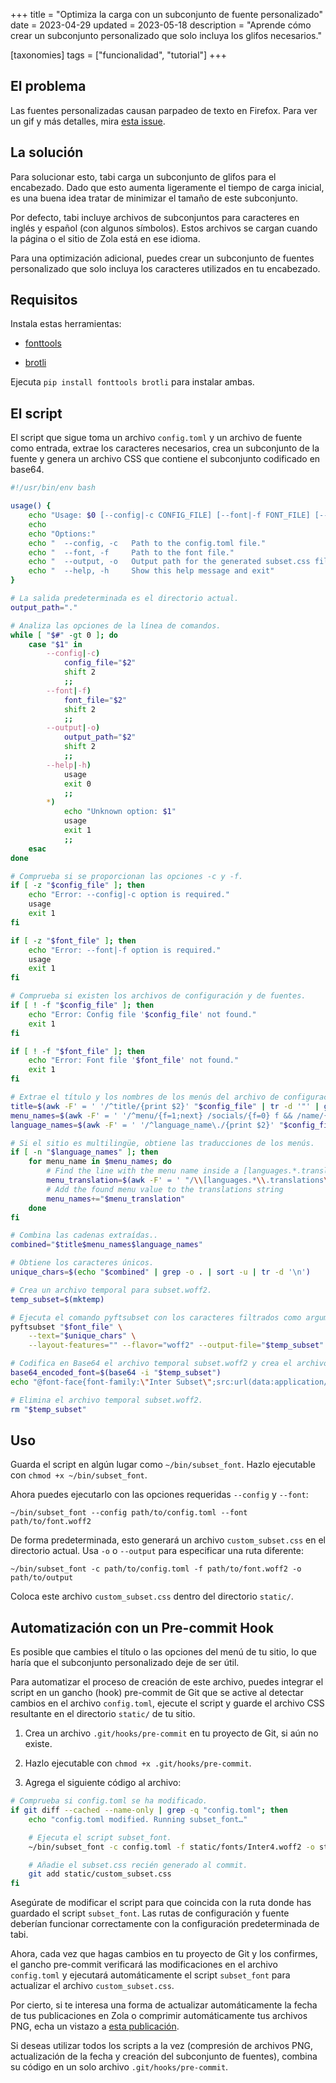 +++
title = "Optimiza la carga con un subconjunto de fuente personalizado"
date = 2023-04-29
updated = 2023-05-18
description = "Aprende cómo crear un subconjunto personalizado que solo incluya los glifos necesarios."

[taxonomies]
tags = ["funcionalidad", "tutorial"]
+++

## El problema

Las fuentes personalizadas causan parpadeo de texto en Firefox. Para ver un gif y más detalles, mira [esta issue](https://github.com/welpo/tabi/issues/75).

## La solución

Para solucionar esto, tabi carga un subconjunto de glifos para el encabezado. Dado que esto aumenta ligeramente el tiempo de carga inicial, es una buena idea tratar de minimizar el tamaño de este subconjunto.

Por defecto, tabi incluye archivos de subconjuntos para caracteres en inglés y español (con algunos símbolos). Estos archivos se cargan cuando la página o el sitio de Zola está en ese idioma.

Para una optimización adicional, puedes crear un subconjunto de fuentes personalizado que solo incluya los caracteres utilizados en tu encabezado.

## Requisitos

Instala estas herramientas:

- [fonttools](https://github.com/fonttools/fonttools)

- [brotli](https://github.com/google/brotli)

Ejecuta `pip install fonttools brotli` para instalar ambas.

## El script

El script que sigue toma un archivo `config.toml` y un archivo de fuente como entrada, extrae los caracteres necesarios, crea un subconjunto de la fuente y genera un archivo CSS que contiene el subconjunto codificado en base64.

```bash
#!/usr/bin/env bash

usage() {
    echo "Usage: $0 [--config|-c CONFIG_FILE] [--font|-f FONT_FILE] [--output|-o OUTPUT_PATH]"
    echo
    echo "Options:"
    echo "  --config, -c   Path to the config.toml file."
    echo "  --font, -f     Path to the font file."
    echo "  --output, -o   Output path for the generated subset.css file (default: current directory)"
    echo "  --help, -h     Show this help message and exit"
}

# La salida predeterminada es el directorio actual.
output_path="."

# Analiza las opciones de la línea de comandos.
while [ "$#" -gt 0 ]; do
    case "$1" in
        --config|-c)
            config_file="$2"
            shift 2
            ;;
        --font|-f)
            font_file="$2"
            shift 2
            ;;
        --output|-o)
            output_path="$2"
            shift 2
            ;;
        --help|-h)
            usage
            exit 0
            ;;
        *)
            echo "Unknown option: $1"
            usage
            exit 1
            ;;
    esac
done

# Comprueba si se proporcionan las opciones -c y -f.
if [ -z "$config_file" ]; then
    echo "Error: --config|-c option is required."
    usage
    exit 1
fi

if [ -z "$font_file" ]; then
    echo "Error: --font|-f option is required."
    usage
    exit 1
fi

# Comprueba si existen los archivos de configuración y de fuentes.
if [ ! -f "$config_file" ]; then
    echo "Error: Config file '$config_file' not found."
    exit 1
fi

if [ ! -f "$font_file" ]; then
    echo "Error: Font file '$font_file' not found."
    exit 1
fi

# Extrae el título y los nombres de los menús del archivo de configuración.
title=$(awk -F' = ' '/^title/{print $2}' "$config_file" | tr -d '"' | grep -v "atom feed")
menu_names=$(awk -F' = ' '/^menu/{f=1;next} /socials/{f=0} f && /name/{print $2}' "$config_file" | cut -d',' -f1 | tr -d '"' )
language_names=$(awk -F' = ' '/^language_name\./{print $2}' "$config_file" | tr -d '"' )

# Si el sitio es multilingüe, obtiene las traducciones de los menús.
if [ -n "$language_names" ]; then
    for menu_name in $menu_names; do
        # Find the line with the menu name inside a [languages.*.translations] section and get the translated menus.
        menu_translation=$(awk -F' = ' "/\\[languages.*\\.translations\\]/{f=1;next} /^\\[/ {f=0} f && /$menu_name =/{print \$2}" "$config_file" | tr -d '"' )
        # Add the found menu value to the translations string
        menu_names+="$menu_translation"
    done
fi

# Combina las cadenas extraídas..
combined="$title$menu_names$language_names"

# Obtiene los caracteres únicos.
unique_chars=$(echo "$combined" | grep -o . | sort -u | tr -d '\n')

# Crea un archivo temporal para subset.woff2.
temp_subset=$(mktemp)

# Ejecuta el comando pyftsubset con los caracteres filtrados como argumento --text.
pyftsubset "$font_file" \
    --text="$unique_chars" \
    --layout-features="" --flavor="woff2" --output-file="$temp_subset" --with-zopfli

# Codifica en Base64 el archivo temporal subset.woff2 y crea el archivo CSS.
base64_encoded_font=$(base64 -i "$temp_subset")
echo "@font-face{font-family:\"Inter Subset\";src:url(data:application/font-woff2;base64,$base64_encoded_font);}" > "$output_path/custom_subset.css"

# Elimina el archivo temporal subset.woff2.
rm "$temp_subset"
```

## Uso

Guarda el script en algún lugar como `~/bin/subset_font`. Hazlo ejecutable con `chmod +x ~/bin/subset_font`.

Ahora puedes ejecutarlo con las opciones requeridas `--config` y `--font`:

```
~/bin/subset_font --config path/to/config.toml --font path/to/font.woff2
```

De forma predeterminada, esto generará un archivo `custom_subset.css` en el directorio actual. Usa `-o` o `--output` para especificar una ruta diferente:

```
~/bin/subset_font -c path/to/config.toml -f path/to/font.woff2 -o path/to/output
```

Coloca este archivo `custom_subset.css` dentro del directorio `static/`.


## Automatización con un Pre-commit Hook

Es posible que cambies el título o las opciones del menú de tu sitio, lo que haría que el subconjunto personalizado deje de ser útil.

Para automatizar el proceso de creación de este archivo, puedes integrar el script en un gancho (hook) pre-commit de Git que se active al detectar cambios en el archivo `config.toml`, ejecute el script y guarde el archivo CSS resultante en el directorio `static/` de tu sitio.

1. Crea un archivo `.git/hooks/pre-commit` en tu proyecto de Git, si aún no existe.

2. Hazlo ejecutable con `chmod +x .git/hooks/pre-commit`.

3. Agrega el siguiente código al archivo:

```bash
# Comprueba si config.toml se ha modificado.
if git diff --cached --name-only | grep -q "config.toml"; then
    echo "config.toml modified. Running subset_font…"

    # Ejecuta el script subset_font.
    ~/bin/subset_font -c config.toml -f static/fonts/Inter4.woff2 -o static/

    # Añadie el subset.css recién generado al commit.
    git add static/custom_subset.css
fi
```

Asegúrate de modificar el script para que coincida con la ruta donde has guardado el script `subset_font`. Las rutas de configuración y fuente deberían funcionar correctamente con la configuración predeterminada de tabi.

Ahora, cada vez que hagas cambios en tu proyecto de Git y los confirmes, el gancho pre-commit verificará las modificaciones en el archivo `config.toml` y ejecutará automáticamente el script `subset_font` para actualizar el archivo `custom_subset.css`.

Por cierto, si te interesa una forma de actualizar automáticamente la fecha de tus publicaciones en Zola o comprimir automáticamente tus archivos PNG, echa un vistazo a [esta publicación](https://osc.garden/es/blog/zola-date-git-hook/).

Si deseas utilizar todos los scripts a la vez (compresión de archivos PNG, actualización de la fecha y creación del subconjunto de fuentes), combina su código en un solo archivo `.git/hooks/pre-commit`.
